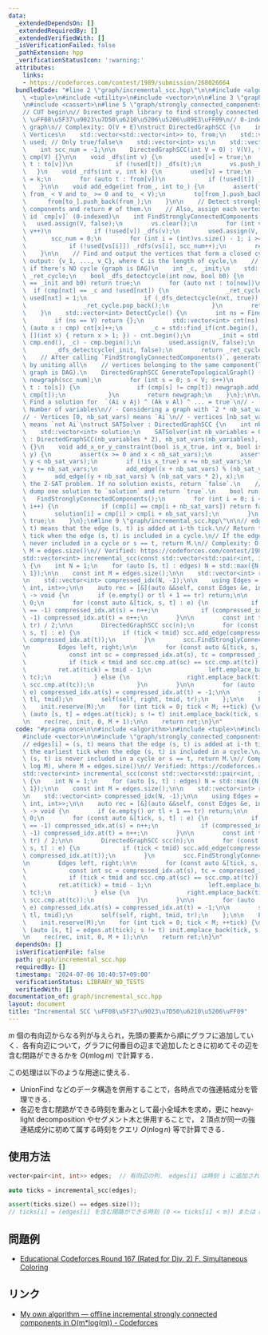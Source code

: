 ```yaml
---
data:
  _extendedDependsOn: []
  _extendedRequiredBy: []
  _extendedVerifiedWith: []
  _isVerificationFailed: false
  _pathExtension: hpp
  _verificationStatusIcon: ':warning:'
  attributes:
    links:
    - https://codeforces.com/contest/1989/submission/268026664
  bundledCode: "#line 2 \"graph/incremental_scc.hpp\"\n\n#include <algorithm>\n#include\
    \ <tuple>\n#include <utility>\n#include <vector>\n\n#line 3 \"graph/strongly_connected_components.hpp\"\
    \n#include <cassert>\n#line 5 \"graph/strongly_connected_components.hpp\"\n\n\
    // CUT begin\n// Directed graph library to find strongly connected components\
    \ \uFF08\u5F37\u9023\u7D50\u6210\u5206\u5206\u89E3\uFF09\n// 0-indexed directed\
    \ graph\n// Complexity: O(V + E)\nstruct DirectedGraphSCC {\n    int V; // # of\
    \ Vertices\n    std::vector<std::vector<int>> to, from;\n    std::vector<int>\
    \ used; // Only true/false\n    std::vector<int> vs;\n    std::vector<int> cmp;\n\
    \    int scc_num = -1;\n\n    DirectedGraphSCC(int V = 0) : V(V), to(V), from(V),\
    \ cmp(V) {}\n\n    void _dfs(int v) {\n        used[v] = true;\n        for (auto\
    \ t : to[v])\n            if (!used[t]) _dfs(t);\n        vs.push_back(v);\n \
    \   }\n    void _rdfs(int v, int k) {\n        used[v] = true;\n        cmp[v]\
    \ = k;\n        for (auto t : from[v])\n            if (!used[t]) _rdfs(t, k);\n\
    \    }\n\n    void add_edge(int from_, int to_) {\n        assert(from_ >= 0 and\
    \ from_ < V and to_ >= 0 and to_ < V);\n        to[from_].push_back(to_);\n  \
    \      from[to_].push_back(from_);\n    }\n\n    // Detect strongly connected\
    \ components and return # of them.\n    // Also, assign each vertex `v` the scc\
    \ id `cmp[v]` (0-indexed)\n    int FindStronglyConnectedComponents() {\n     \
    \   used.assign(V, false);\n        vs.clear();\n        for (int v = 0; v < V;\
    \ v++)\n            if (!used[v]) _dfs(v);\n        used.assign(V, false);\n \
    \       scc_num = 0;\n        for (int i = (int)vs.size() - 1; i >= 0; i--)\n\
    \            if (!used[vs[i]]) _rdfs(vs[i], scc_num++);\n        return scc_num;\n\
    \    }\n\n    // Find and output the vertices that form a closed cycle.\n    //\
    \ output: {v_1, ..., v_C}, where C is the length of cycle,\n    //         {}\
    \ if there's NO cycle (graph is DAG)\n    int _c, _init;\n    std::vector<int>\
    \ _ret_cycle;\n    bool _dfs_detectcycle(int now, bool b0) {\n        if (now\
    \ == _init and b0) return true;\n        for (auto nxt : to[now])\n          \
    \  if (cmp[nxt] == _c and !used[nxt]) {\n                _ret_cycle.emplace_back(nxt),\
    \ used[nxt] = 1;\n                if (_dfs_detectcycle(nxt, true)) return true;\n\
    \                _ret_cycle.pop_back();\n            }\n        return false;\n\
    \    }\n    std::vector<int> DetectCycle() {\n        int ns = FindStronglyConnectedComponents();\n\
    \        if (ns == V) return {};\n        std::vector<int> cnt(ns);\n        for\
    \ (auto x : cmp) cnt[x]++;\n        _c = std::find_if(cnt.begin(), cnt.end(),\
    \ [](int x) { return x > 1; }) - cnt.begin();\n        _init = std::find(cmp.begin(),\
    \ cmp.end(), _c) - cmp.begin();\n        used.assign(V, false);\n        _ret_cycle.clear();\n\
    \        _dfs_detectcycle(_init, false);\n        return _ret_cycle;\n    }\n\n\
    \    // After calling `FindStronglyConnectedComponents()`, generate a new graph\
    \ by uniting all\n    // vertices belonging to the same component(The resultant\
    \ graph is DAG).\n    DirectedGraphSCC GenerateTopologicalGraph() {\n        DirectedGraphSCC\
    \ newgraph(scc_num);\n        for (int s = 0; s < V; s++)\n            for (auto\
    \ t : to[s]) {\n                if (cmp[s] != cmp[t]) newgraph.add_edge(cmp[s],\
    \ cmp[t]);\n            }\n        return newgraph;\n    }\n};\n\n// 2-SAT solver:\
    \ Find a solution for  `(Ai v Aj) ^ (Ak v Al) ^ ... = true`\n// - `nb_sat_vars`:\
    \ Number of variables\n// - Considering a graph with `2 * nb_sat_vars` vertices\n\
    // - Vertices [0, nb_sat_vars) means `Ai`\n// - vertices [nb_sat_vars, 2 * nb_sat_vars)\
    \ means `not Ai`\nstruct SATSolver : DirectedGraphSCC {\n    int nb_sat_vars;\n\
    \    std::vector<int> solution;\n    SATSolver(int nb_variables = 0)\n       \
    \ : DirectedGraphSCC(nb_variables * 2), nb_sat_vars(nb_variables), solution(nb_sat_vars)\
    \ {}\n    void add_x_or_y_constraint(bool is_x_true, int x, bool is_y_true, int\
    \ y) {\n        assert(x >= 0 and x < nb_sat_vars);\n        assert(y >= 0 and\
    \ y < nb_sat_vars);\n        if (!is_x_true) x += nb_sat_vars;\n        if (!is_y_true)\
    \ y += nb_sat_vars;\n        add_edge((x + nb_sat_vars) % (nb_sat_vars * 2), y);\n\
    \        add_edge((y + nb_sat_vars) % (nb_sat_vars * 2), x);\n    }\n    // Solve\
    \ the 2-SAT problem. If no solution exists, return `false`.\n    // Otherwise,\
    \ dump one solution to `solution` and return `true`.\n    bool run() {\n     \
    \   FindStronglyConnectedComponents();\n        for (int i = 0; i < nb_sat_vars;\
    \ i++) {\n            if (cmp[i] == cmp[i + nb_sat_vars]) return false;\n    \
    \        solution[i] = cmp[i] > cmp[i + nb_sat_vars];\n        }\n        return\
    \ true;\n    }\n};\n#line 9 \"graph/incremental_scc.hpp\"\n\n// edges[i] = (s,\
    \ t) means that the edge (s, t) is added at i-th tick.\n// Return the earliest\
    \ tick when the edge (s, t) is included in a cycle.\n// If the edge (s, t) is\
    \ never included in a cycle or s == t, return M.\n// Complexity: O(M log M), where\
    \ M = edges.size()\n// Verified: https://codeforces.com/contest/1989/submission/268026664\n\
    std::vector<int> incremental_scc(const std::vector<std::pair<int, int>> &edges)\
    \ {\n    int N = 1;\n    for (auto [s, t] : edges) N = std::max({N, s + 1, t +\
    \ 1});\n\n    const int M = edges.size();\n\n    std::vector<int> ret(M, M);\n\
    \n    std::vector<int> compressed_idx(N, -1);\n\n    using Edges = std::vector<std::tuple<int,\
    \ int, int>>;\n\n    auto rec = [&](auto &&self, const Edges &e, int tl, int tr)\
    \ -> void {\n        if (e.empty() or tl + 1 == tr) return;\n\n        int n =\
    \ 0;\n        for (const auto &[tick, s, t] : e) {\n            if (compressed_idx.at(s)\
    \ == -1) compressed_idx.at(s) = n++;\n            if (compressed_idx.at(t) ==\
    \ -1) compressed_idx.at(t) = n++;\n        }\n\n        const int tmid = (tl +\
    \ tr) / 2;\n\n        DirectedGraphSCC scc(n);\n        for (const auto &[tick,\
    \ s, t] : e) {\n            if (tick < tmid) scc.add_edge(compressed_idx.at(s),\
    \ compressed_idx.at(t));\n        }\n        scc.FindStronglyConnectedComponents();\n\
    \n        Edges left, right;\n\n        for (const auto &[tick, s, t] : e) {\n\
    \            const int sc = compressed_idx.at(s), tc = compressed_idx.at(t);\n\
    \            if (tick < tmid and scc.cmp.at(sc) == scc.cmp.at(tc)) {\n       \
    \         ret.at(tick) = tmid - 1;\n                left.emplace_back(tick, sc,\
    \ tc);\n            } else {\n                right.emplace_back(tick, scc.cmp.at(sc),\
    \ scc.cmp.at(tc));\n            }\n        }\n\n        for (auto [_, s, t] :\
    \ e) compressed_idx.at(s) = compressed_idx.at(t) = -1;\n\n        self(self, left,\
    \ tl, tmid);\n        self(self, right, tmid, tr);\n    };\n\n    Edges init;\n\
    \    init.reserve(M);\n    for (int tick = 0; tick < M; ++tick) {\n        if\
    \ (auto [s, t] = edges.at(tick); s != t) init.emplace_back(tick, s, t);\n    }\n\
    \n    rec(rec, init, 0, M + 1);\n\n    return ret;\n}\n"
  code: "#pragma once\n\n#include <algorithm>\n#include <tuple>\n#include <utility>\n\
    #include <vector>\n\n#include \"graph/strongly_connected_components.hpp\"\n\n\
    // edges[i] = (s, t) means that the edge (s, t) is added at i-th tick.\n// Return\
    \ the earliest tick when the edge (s, t) is included in a cycle.\n// If the edge\
    \ (s, t) is never included in a cycle or s == t, return M.\n// Complexity: O(M\
    \ log M), where M = edges.size()\n// Verified: https://codeforces.com/contest/1989/submission/268026664\n\
    std::vector<int> incremental_scc(const std::vector<std::pair<int, int>> &edges)\
    \ {\n    int N = 1;\n    for (auto [s, t] : edges) N = std::max({N, s + 1, t +\
    \ 1});\n\n    const int M = edges.size();\n\n    std::vector<int> ret(M, M);\n\
    \n    std::vector<int> compressed_idx(N, -1);\n\n    using Edges = std::vector<std::tuple<int,\
    \ int, int>>;\n\n    auto rec = [&](auto &&self, const Edges &e, int tl, int tr)\
    \ -> void {\n        if (e.empty() or tl + 1 == tr) return;\n\n        int n =\
    \ 0;\n        for (const auto &[tick, s, t] : e) {\n            if (compressed_idx.at(s)\
    \ == -1) compressed_idx.at(s) = n++;\n            if (compressed_idx.at(t) ==\
    \ -1) compressed_idx.at(t) = n++;\n        }\n\n        const int tmid = (tl +\
    \ tr) / 2;\n\n        DirectedGraphSCC scc(n);\n        for (const auto &[tick,\
    \ s, t] : e) {\n            if (tick < tmid) scc.add_edge(compressed_idx.at(s),\
    \ compressed_idx.at(t));\n        }\n        scc.FindStronglyConnectedComponents();\n\
    \n        Edges left, right;\n\n        for (const auto &[tick, s, t] : e) {\n\
    \            const int sc = compressed_idx.at(s), tc = compressed_idx.at(t);\n\
    \            if (tick < tmid and scc.cmp.at(sc) == scc.cmp.at(tc)) {\n       \
    \         ret.at(tick) = tmid - 1;\n                left.emplace_back(tick, sc,\
    \ tc);\n            } else {\n                right.emplace_back(tick, scc.cmp.at(sc),\
    \ scc.cmp.at(tc));\n            }\n        }\n\n        for (auto [_, s, t] :\
    \ e) compressed_idx.at(s) = compressed_idx.at(t) = -1;\n\n        self(self, left,\
    \ tl, tmid);\n        self(self, right, tmid, tr);\n    };\n\n    Edges init;\n\
    \    init.reserve(M);\n    for (int tick = 0; tick < M; ++tick) {\n        if\
    \ (auto [s, t] = edges.at(tick); s != t) init.emplace_back(tick, s, t);\n    }\n\
    \n    rec(rec, init, 0, M + 1);\n\n    return ret;\n}\n"
  dependsOn: []
  isVerificationFile: false
  path: graph/incremental_scc.hpp
  requiredBy: []
  timestamp: '2024-07-06 10:40:57+09:00'
  verificationStatus: LIBRARY_NO_TESTS
  verifiedWith: []
documentation_of: graph/incremental_scc.hpp
layout: document
title: "Incremental SCC \uFF08\u5F37\u9023\u7D50\u6210\u5206\uFF09"
---
```


$m$ 個の有向辺からなる列が与えられ，先頭の要素から順にグラフに追加していく．各有向辺について，グラフに何番目の辺まで追加したときに初めてその辺を含む閉路ができるかを $O(m \log m)$ で計算する．

この処理は以下のような用途に使える．

- UnionFind などのデータ構造を併用することで，各時点での強連結成分を管理できる．
- 各辺を含む閉路ができる時刻を重みとして最小全域木を求め，更に heavy-light decomposition やセグメント木と併用することで， 2 頂点が同一の強連結成分に初めて属する時刻をクエリ $O(n \log n)$ 等で計算できる．

## 使用方法

```cpp
vector<pair<int, int>> edges;  // 有向辺の列． edges[i] は時刻 i に追加される

auto ticks = incremental_scc(edges);

assert(ticks.size() == edges.size());
// ticks[i] = (edges[i] を含む閉路ができる時刻 (0 <= ticks[i] < m)) または m （閉路ができない場合・自己ループの場合）
```

## 問題例

- [Educational Codeforces Round 167 (Rated for Div. 2) F. Simultaneous Coloring](https://codeforces.com/contest/1989/problem/F)

## リンク

- [My own algorithm — offline incremental strongly connected components in O(m*log(m)) - Codeforces](https://codeforces.com/blog/entry/91608)
